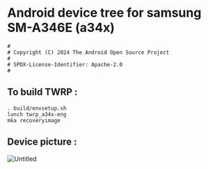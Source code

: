 # Android device tree for samsung SM-A346E (a34x)

```
#
# Copyright (C) 2024 The Android Open Source Project
#
# SPDX-License-Identifier: Apache-2.0
#
```

## To build TWRP :

```
. build/envsetup.sh
lunch twrp_a34x-eng
mka recoveryimage
```
## Device picture :

![Untitled](https://github.com/user-attachments/assets/a2b30b62-2c2c-4baa-913b-7b0d6fdd9724)
